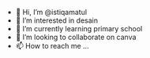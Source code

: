 - 👋 Hi, I’m @istiqamatul
- 👀 I’m interested in desain
- 🌱 I’m currently learning primary school
- 💞️ I’m looking to collaborate on canva
- 📫 How to reach me ...

<!---
istiqamatul/istiqamatul is a ✨ special ✨ repository because its `README.md` (this file) appears on your GitHub profile.
You can click the Preview link to take a look at your changes.
--->
